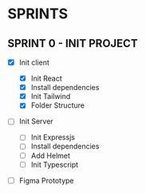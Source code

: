 # SPRINTS 

## SPRINT 0 - INIT PROJECT

- [x] Init client
  - [x] Init React
  - [x] Install dependencies
  - [x] Init Tailwind
  - [x] Folder Structure
- [ ] Init Server
  - [ ] Init Expressjs
  - [ ] Install dependencies
  - [ ] Add Helmet
  - [ ] Init Typescript
- [ ] Figma Prototype


